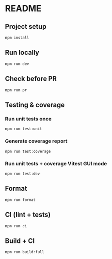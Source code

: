 # README

## Project setup

```
npm install
```

## Run locally

```
npm run dev
```

## Check before PR

```
npm run pr
```

## Testing & coverage

### Run unit tests once

```
npm run test:unit
```

### Generate coverage report

```
npm run test:coverage
```

### Run unit tests + coverage Vitest GUI mode

```
npm run test:dev
```

## Format

```
npm run format
```

## CI (lint + tests)

```
npm run ci
```

## Build + CI

```
npm run build:full
```
